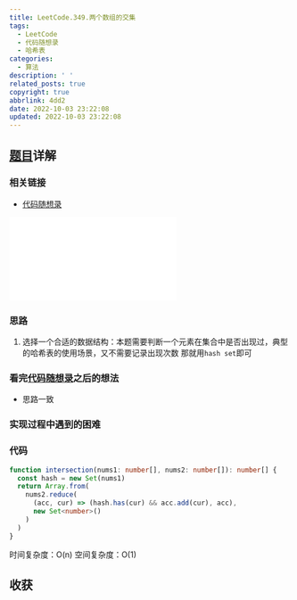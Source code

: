 ```yaml
---
title: LeetCode.349.两个数组的交集
tags:
  - LeetCode
  - 代码随想录
  - 哈希表
categories:
  - 算法
description: ' '
related_posts: true
copyright: true
abbrlink: 4dd2
date: 2022-10-03 23:22:08
updated: 2022-10-03 23:22:08
---
```


## [题目](https://leetcode.cn/problems/intersection-of-two-arrays/)详解

### 相关链接

- [代码随想录](https://programmercarl.com/0349.两个数组的交集.html)

<iframe class="iframe_video" src="//player.bilibili.com/player.html?aid=258484486&bvid=BV1ba411S7wu&cid=774679429&page=1" scrolling="no" border="0" frameborder="no" framespacing="0" allowfullscreen="true"> </iframe>

### 思路

1. 选择一个合适的数据结构：本题需要判断一个元素在集合中是否出现过，典型的哈希表的使用场景，又不需要记录出现次数 那就用`hash set`即可

### 看完[代码随想录](https://programmercarl.com/0349.两个数组的交集.html)之后的想法

- 思路一致

### 实现过程中遇到的困难

### 代码

```ts TypeScript
function intersection(nums1: number[], nums2: number[]): number[] {
  const hash = new Set(nums1)
  return Array.from(
    nums2.reduce(
      (acc, cur) => (hash.has(cur) && acc.add(cur), acc),
      new Set<number>()
    )
  )
}
```

时间复杂度：O(n)
空间复杂度：O(1)

## 收获
